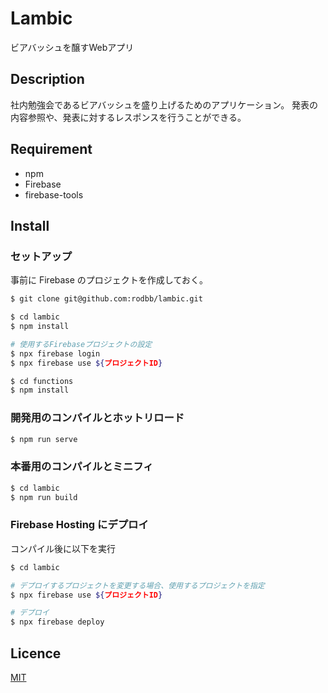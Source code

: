 Lambic
==========

ビアバッシュを醸すWebアプリ


## Description

社内勉強会であるビアバッシュを盛り上げるためのアプリケーション。
発表の内容参照や、発表に対するレスポンスを行うことができる。

## Requirement

* npm
* Firebase
* firebase-tools

## Install

### セットアップ

事前に Firebase のプロジェクトを作成しておく。

```bash
$ git clone git@github.com:rodbb/lambic.git

$ cd lambic
$ npm install

# 使用するFirebaseプロジェクトの設定
$ npx firebase login
$ npx firebase use ${プロジェクトID}

$ cd functions
$ npm install

```

### 開発用のコンパイルとホットリロード

```bash
$ npm run serve
```

### 本番用のコンパイルとミニフィ

```bash
$ cd lambic
$ npm run build
```

### Firebase Hosting にデプロイ

コンパイル後に以下を実行

```bash
$ cd lambic

# デプロイするプロジェクトを変更する場合、使用するプロジェクトを指定
$ npx firebase use ${プロジェクトID}

# デプロイ
$ npx firebase deploy
```

## Licence

[MIT](https://github.com/rodbb/lambic/blob/master/LICENSE)
